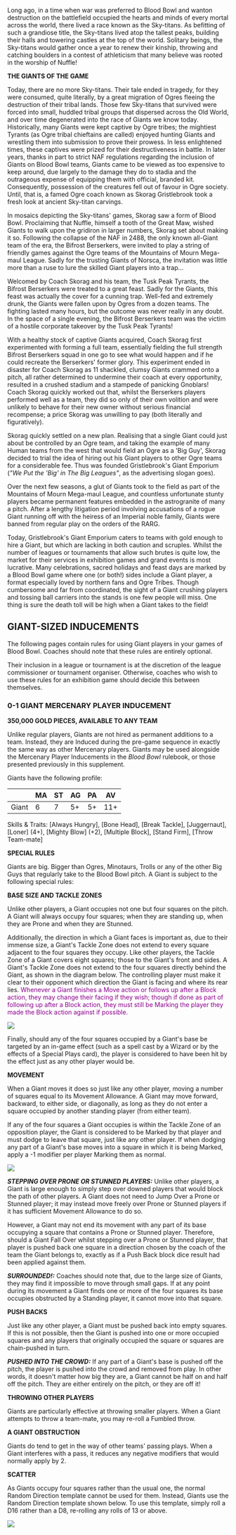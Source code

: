 Long ago, in a time when war was preferred to Blood Bowl and wanton destruction on the battlefield occupied the hearts and minds of every mortal across the world, there lived a race known as the Sky-titans. As befitting of such a grandiose title, the Sky-titans lived atop the tallest peaks, building their halls and towering castles at the top of the world. Solitary beings, the Sky-titans would gather once a year to renew their kinship, throwing and catching boulders in a contest of athleticism that many believe was rooted in the worship of Nuffle!

**THE GIANTS OF THE GAME**

Today, there are no more Sky-titans. Their tale ended in tragedy, for they were consumed, quite literally, by a great migration of Ogres fleeing the destruction of their tribal lands. Those few Sky-titans that survived were forced into small, huddled tribal groups that dispersed across the Old World, and over time degenerated into the race of Giants we know today. Historically, many Giants were kept captive by Ogre tribes; the mightiest Tyrants (as Ogre tribal chieftains are called) enjoyed hunting Giants and wrestling them into submission to prove their prowess. In less enlightened times, these captives were prized for their destructiveness in battle. In later years, thanks in part to strict NAF regulations regarding the inclusion of Giants on Blood Bowl teams, Giants came to be viewed as too expensive to keep around, due largely to the damage they do to stadia and the outrageous expense of equipping them with official, branded kit. Consequently, possession of the creatures fell out of favour in Ogre society. Until, that is, a famed Ogre coach known as Skorag Gristlebrook took a fresh look at ancient Sky-titan carvings.

In mosaics depicting the Sky-titans' games, Skorag saw a form of Blood Bowl. Proclaiming that Nuffle, himself a tooth of the Great Maw, wished Giants to walk upon the gridiron in larger numbers, Skorag set about making it so. Following the collapse of the NAF in 2488, the only known all-Giant team of the era, the Bifrost Berserkers, were invited to play a string of friendly games against the Ogre teams of the Mountains of Mourn Mega-maul League. Sadly for the trusting Giants of Norsca, the invitation was little more than a ruse to lure the skilled Giant players into a trap...

Welcomed by Coach Skorag and his team, the Tusk Peak Tyrants, the Bifrost Berserkers were treated to a great feast. Sadly for the Giants, this feast was actually the cover for a cunning trap. Well-fed and extremely drunk, the Giants were fallen upon by Ogres from a dozen teams. The fighting lasted many hours, but the outcome was never really in any doubt. In the space of a single evening, the Bifrost Berserkers team was the victim of a hostile corporate takeover by the Tusk Peak Tyrants!

With a healthy stock of captive Giants acquired, Coach Skorag first experimented with forming a full team, essentially fielding the full strength Bifrost Berserkers squad in one go to see what would happen and if he could recreate the Berserkers' former glory. This experiment ended in disaster for Coach Skorag as 11 shackled, clumsy Giants crammed onto a pitch, all rather determined to undermine their coach at every opportunity, resulted in a crushed stadium and a stampede of panicking Gnoblars! Coach Skorag quickly worked out that, whilst the Berserkers players performed well as a team, they did so only of their own volition and were unlikely to behave for their new owner without serious financial recompense; a price Skorag was unwilling to pay (both literally and figuratively).

Skorag quickly settled on a new plan. Realising that a single Giant could just about be controlled by an Ogre team, and taking the example of many Human teams from the west that would field an Ogre as a 'Big Guy', Skorag decided to trial the idea of hiring out his Giant players to other Ogre teams for a considerable fee. Thus was founded Gristlebrook's Giant Emporium (*"We Put the 'Big' in The Big Leagues"*, as the advertising slogan goes).

Over the next few seasons, a glut of Giants took to the field as part of the Mountains of Mourn Mega-maul League, and countless unfortunate stunty players became permanent features embedded in the astrogranite of many a pitch. After a lengthy litigation period involving accusations of a rogue Giant running off with the heiress of an Imperial noble family, Giants were banned from regular play on the orders of the RARG.

Today, Gristlebrook's Giant Emporium caters to teams with gold enough to hire a Giant, but which are lacking in both caution and scruples. Whilst the number of leagues or tournaments that allow such brutes is quite low, the market for their services in exhibition games and grand events is most lucrative. Many celebrations, sacred holidays and feast days are marked by a Blood Bowl game where one (or both!) sides include a Giant player, a format especially loved by northern fans and Ogre Tribes. Though cumbersome and far from coordinated, the sight of a Giant crushing players and tossing ball carriers into the stands is one few people will miss. One thing is sure the death toll will be high when a Giant takes to the field!

## GIANT-SIZED INDUCEMENTS

The following pages contain rules for using Giant players in your games of Blood Bowl. Coaches should note that these rules are entirely optional.

Their inclusion in a league or tournament is at the discretion of the league commissioner or tournament organiser. Otherwise, coaches who wish to use these rules for an exhibition game should decide this between themselves.

### 0-1 GIANT MERCENARY PLAYER INDUCEMENT

**350,000 GOLD PIECES, AVAILABLE TO ANY TEAM**

Unlike regular players, Giants are not hired as permanent additions to a team. Instead, they are Induced during the pre-game sequence in exactly the same way as other Mercenary players. Giants may be used alongside the Mercenary Player Inducements in the *Blood Bowl* rulebook, or those presented previously in this supplement.

Giants have the following profile:

|       | MA | ST | AG | PA | AV  |
| ----- | -- | -- | -- | -- | --- |
| Giant | 6  | 7  | 5+ | 5+ | 11+ |

Skills & Traits: [Always Hungry], [Bone Head], [Break Tackle], [Juggernaut], [Loner] (4+), [Mighty Blow] (+2), [Multiple Block], [Stand Firm], [Throw Team-mate]

**SPECIAL RULES**

Giants are big. Bigger than Ogres, Minotaurs, Trolls or any of the other Big Guys that regularly take to the Blood Bowl pitch. A Giant is subject to the following special rules:

**BASE SIZE AND TACKLE ZONES**

Unlike other players, a Giant occupies not one but four squares on the pitch. A Giant will always occupy four squares; when they are standing up, when they are Prone and when they are Stunned.

Additionally, the direction in which a Giant faces is important as, due to their immense size, a Giant's Tackle Zone does not extend to every square adjacent to the four squares they occupy. Like other players, the Tackle Zone of a Giant covers eight squares; those to the Giant's front and sides. A Giant's Tackle Zone does not extend to the four squares directly behind the Giant, as shown in the diagram below. The controlling player must make it clear to their opponent which direction the Giant is facing and where its rear lies. <span style="color: darkmagenta">Whenever a Giant finishes a Move action or follows up after a Block action, they may change their facing if they wish; though if done as part of following up after a Block action, they must still be Marking the player they made the Block action against if possible.</span>

![](../media/death_zone/giants_base_size.jpg)

Finally, should any of the four squares occupied by a Giant's base be targeted by an in-game effect (such as a spell cast by a Wizard or by the effects of a Special Plays card), the player is considered to have been hit by the effect just as any other player would be.

**MOVEMENT**

When a Giant moves it does so just like any other player, moving a number of squares equal to its Movement Allowance. A Giant may move forward, backward, to either side, or diagonally, as long as they do not enter a square occupied by another standing player (from either team).

If any of the four squares a Giant occupies is within the Tackle Zone of an opposition player, the Giant is considered to be Marked by that player and must dodge to leave that square, just like any other player. If when dodging any part of a Giant's base moves into a square in which it is being Marked, apply a -1 modifier per player Marking them as normal.

![](../media/death_zone/giants_movement.jpg)

***STEPPING OVER PRONE OR STUNNED PLAYERS:*** Unlike other players, a Giant is large enough to simply step over downed players that would block the path of other players. A Giant does not need to Jump Over a Prone or Stunned player; it may instead move freely over Prone or Stunned players if it has sufficient Movement Allowance to do so.

However, a Giant may not end its movement with any part of its base occupying a square that contains a Prone or Stunned player. Therefore, should a Giant Fall Over whilst stepping over a Prone or Stunned player, that player is pushed back one square in a direction chosen by the coach of the team the Giant belongs to, exactly as if a Push Back block dice result had been applied against them.

***SURROUNDED!:*** Coaches should note that, due to the large size of Giants, they may find it impossible to move through small gaps. If at any point during its movement a Giant finds one or more of the four squares its base occupies obstructed by a Standing player, it cannot move into that square.

**PUSH BACKS**

Just like any other player, a Giant must be pushed back into empty squares. If this is not possible, then the Giant is pushed into one or more occupied squares and any players that originally occupied the square or squares are chain-pushed in turn.

***PUSHED INTO THE CROWD:*** If any part of a Giant's base is pushed off the pitch, the player is pushed into the crowd and removed from play. In other words, it doesn't matter how big they are, a Giant cannot be half on and half off the pitch. They are either entirely on the pitch, or they are off it!

**THROWING OTHER PLAYERS**

Giants are particularly effective at throwing smaller players. When a Giant attempts to throw a team-mate, you may re-roll a Fumbled throw.

**A GIANT OBSTRUCTION**

Giants do tend to get in the way of other teams' passing plays. When a Giant interferes with a pass, it reduces any negative modifiers that would normally apply by 2.

**SCATTER**

As Giants occupy four squares rather than the usual one, the normal Random Direction template cannot be used for them. Instead, Giants use the Random Direction template shown below. To use this template, simply roll a D16 rather than a D8, re-rolling any rolls of 13 or above.

![](../media/death_zone/giants_scatter.jpg)
